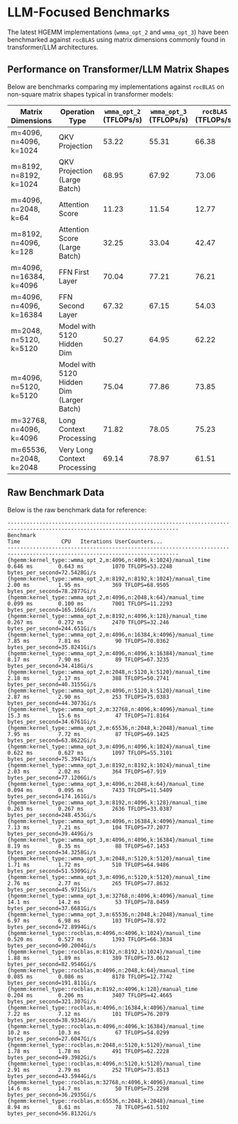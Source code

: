 # LLM-Focused Benchmarks

The latest HGEMM implementations (`wmma_opt_2` and `wmma_opt_3`) have been benchmarked against `rocBLAS` using matrix dimensions commonly found in transformer/LLM architectures.

## Performance on Transformer/LLM Matrix Shapes

Below are benchmarks comparing my implementations against `rocBLAS` on non-square matrix shapes typical in transformer models:

| Matrix Dimensions | Operation Type | `wmma_opt_2` (TFLOPs/s) | `wmma_opt_3` (TFLOPs/s) | `rocBLAS` (TFLOPs/s) | `wmma_opt_2`/`rocBLAS` | `wmma_opt_3`/`rocBLAS` |
|------------------|----------------|-----------------|-----------------|-------------------|----------|----------|
| m=4096, n=4096, k=1024 | QKV Projection | 53.22 | 55.31 | 66.38 | 80.2% | 83.3% |
| m=8192, n=8192, k=1024 | QKV Projection (Large Batch) | 68.95 | 67.92 | 73.06 | 94.4% | 93.0% |
| m=4096, n=2048, k=64 | Attention Score | 11.23 | 11.54 | 12.77 | 87.9% | 90.3% |
| m=8192, n=4096, k=128 | Attention Score (Large Batch) | 32.25 | 33.04 | 42.47 | 75.9% | 77.8% |
| m=4096, n=16384, k=4096 | FFN First Layer | 70.04 | 77.21 | 76.21 | 91.9% | 101.3% |
| m=4096, n=4096, k=16384 | FFN Second Layer | 67.32 | 67.15 | 54.03 | 124.6% | 124.3% |
| m=2048, n=5120, k=5120 | Model with 5120 Hidden Dim | 50.27 | 64.95 | 62.22 | 80.8% | 104.4% |
| m=4096, n=5120, k=5120 | Model with 5120 Hidden Dim (Larger Batch) | 75.04 | 77.86 | 73.85 | 101.6% | 105.4% |
| m=32768, n=4096, k=4096 | Long Context Processing | 71.82 | 78.05 | 75.23 | 95.5% | 103.7% |
| m=65536, n=2048, k=2048 | Very Long Context Processing | 69.14 | 78.97 | 61.51 | 112.4% | 128.4% |

## Raw Benchmark Data

Below is the raw benchmark data for reference:

```
----------------------------------------------------------------------------------------------------------------------------
Benchmark                                                                  Time             CPU   Iterations UserCounters...
----------------------------------------------------------------------------------------------------------------------------
{hgemm:kernel_type::wmma_opt_2,m:4096,n:4096,k:1024}/manual_time       0.646 ms        0.643 ms         1070 TFLOPS=53.2248 bytes_per_second=72.5428Gi/s
{hgemm:kernel_type::wmma_opt_2,m:8192,n:8192,k:1024}/manual_time        2.00 ms         1.95 ms          369 TFLOPS=68.9505 bytes_per_second=78.2877Gi/s
{hgemm:kernel_type::wmma_opt_2,m:4096,n:2048,k:64}/manual_time         0.099 ms        0.100 ms         7001 TFLOPS=11.2293 bytes_per_second=165.166Gi/s
{hgemm:kernel_type::wmma_opt_2,m:8192,n:4096,k:128}/manual_time        0.267 ms        0.272 ms         2470 TFLOPS=32.246 bytes_per_second=244.651Gi/s
{hgemm:kernel_type::wmma_opt_2,m:4096,n:16384,k:4096}/manual_time       7.85 ms         7.81 ms           90 TFLOPS=70.0362 bytes_per_second=35.8241Gi/s
{hgemm:kernel_type::wmma_opt_2,m:4096,n:4096,k:16384}/manual_time       8.17 ms         7.90 ms           89 TFLOPS=67.3235 bytes_per_second=34.418Gi/s
{hgemm:kernel_type::wmma_opt_2,m:2048,n:5120,k:5120}/manual_time        2.18 ms         2.17 ms          388 TFLOPS=50.2741 bytes_per_second=40.3155Gi/s
{hgemm:kernel_type::wmma_opt_2,m:4096,n:5120,k:5120}/manual_time        2.87 ms         2.90 ms          253 TFLOPS=75.0383 bytes_per_second=44.3073Gi/s
{hgemm:kernel_type::wmma_opt_2,m:32768,n:4096,k:4096}/manual_time       15.3 ms         15.6 ms           47 TFLOPS=71.8164 bytes_per_second=34.6761Gi/s
{hgemm:kernel_type::wmma_opt_2,m:65536,n:2048,k:2048}/manual_time       7.95 ms         7.72 ms           87 TFLOPS=69.1425 bytes_per_second=63.8622Gi/s
{hgemm:kernel_type::wmma_opt_3,m:4096,n:4096,k:1024}/manual_time       0.622 ms        0.627 ms         1097 TFLOPS=55.3101 bytes_per_second=75.3947Gi/s
{hgemm:kernel_type::wmma_opt_3,m:8192,n:8192,k:1024}/manual_time        2.03 ms         2.02 ms          364 TFLOPS=67.919 bytes_per_second=77.1206Gi/s
{hgemm:kernel_type::wmma_opt_3,m:4096,n:2048,k:64}/manual_time         0.094 ms        0.095 ms         7433 TFLOPS=11.5409 bytes_per_second=174.161Gi/s
{hgemm:kernel_type::wmma_opt_3,m:8192,n:4096,k:128}/manual_time        0.263 ms        0.267 ms         2636 TFLOPS=33.0387 bytes_per_second=248.453Gi/s
{hgemm:kernel_type::wmma_opt_3,m:4096,n:16384,k:4096}/manual_time       7.13 ms         7.21 ms          104 TFLOPS=77.2077 bytes_per_second=39.449Gi/s
{hgemm:kernel_type::wmma_opt_3,m:4096,n:4096,k:16384}/manual_time       8.19 ms         8.35 ms           88 TFLOPS=67.1453 bytes_per_second=34.3258Gi/s
{hgemm:kernel_type::wmma_opt_3,m:2048,n:5120,k:5120}/manual_time        1.71 ms         1.72 ms          510 TFLOPS=64.9486 bytes_per_second=51.5309Gi/s
{hgemm:kernel_type::wmma_opt_3,m:4096,n:5120,k:5120}/manual_time        2.76 ms         2.77 ms          265 TFLOPS=77.8632 bytes_per_second=45.9715Gi/s
{hgemm:kernel_type::wmma_opt_3,m:32768,n:4096,k:4096}/manual_time       14.1 ms         14.2 ms           53 TFLOPS=78.0459 bytes_per_second=37.6681Gi/s
{hgemm:kernel_type::wmma_opt_3,m:65536,n:2048,k:2048}/manual_time       6.97 ms         6.98 ms          103 TFLOPS=78.972 bytes_per_second=72.8994Gi/s
{hgemm:kernel_type::rocblas,m:4096,n:4096,k:1024}/manual_time          0.520 ms        0.527 ms         1393 TFLOPS=66.3834 bytes_per_second=90.2004Gi/s
{hgemm:kernel_type::rocblas,m:8192,n:8192,k:1024}/manual_time           1.88 ms         1.89 ms          389 TFLOPS=73.0612 bytes_per_second=82.9546Gi/s
{hgemm:kernel_type::rocblas,m:4096,n:2048,k:64}/manual_time            0.085 ms        0.086 ms         8178 TFLOPS=12.7742 bytes_per_second=191.811Gi/s
{hgemm:kernel_type::rocblas,m:8192,n:4096,k:128}/manual_time           0.204 ms        0.206 ms         3407 TFLOPS=42.4665 bytes_per_second=321.307Gi/s
{hgemm:kernel_type::rocblas,m:4096,n:16384,k:4096}/manual_time          7.22 ms         7.12 ms          101 TFLOPS=76.2079 bytes_per_second=38.9334Gi/s
{hgemm:kernel_type::rocblas,m:4096,n:4096,k:16384}/manual_time          10.2 ms         10.3 ms           67 TFLOPS=54.0299 bytes_per_second=27.6047Gi/s
{hgemm:kernel_type::rocblas,m:2048,n:5120,k:5120}/manual_time           1.78 ms         1.78 ms          491 TFLOPS=62.2228 bytes_per_second=49.3982Gi/s
{hgemm:kernel_type::rocblas,m:4096,n:5120,k:5120}/manual_time           2.91 ms         2.79 ms          252 TFLOPS=73.8513 bytes_per_second=43.5944Gi/s
{hgemm:kernel_type::rocblas,m:32768,n:4096,k:4096}/manual_time          14.6 ms         14.7 ms           50 TFLOPS=75.2298 bytes_per_second=36.2935Gi/s
{hgemm:kernel_type::rocblas,m:65536,n:2048,k:2048}/manual_time          8.94 ms         8.61 ms           78 TFLOPS=61.5102 bytes_per_second=56.8132Gi/s
```
